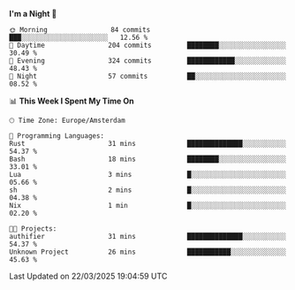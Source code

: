 <!--START_SECTION:waka-->
**I'm a Night 🦉** 

```text
🌞 Morning                84 commits          ███░░░░░░░░░░░░░░░░░░░░░░   12.56 % 
🌆 Daytime                204 commits         ████████░░░░░░░░░░░░░░░░░   30.49 % 
🌃 Evening                324 commits         ████████████░░░░░░░░░░░░░   48.43 % 
🌙 Night                  57 commits          ██░░░░░░░░░░░░░░░░░░░░░░░   08.52 % 
```


📊 **This Week I Spent My Time On** 

```text
🕑︎ Time Zone: Europe/Amsterdam

💬 Programming Languages: 
Rust                     31 mins             ██████████████░░░░░░░░░░░   54.37 % 
Bash                     18 mins             ████████░░░░░░░░░░░░░░░░░   33.01 % 
Lua                      3 mins              █░░░░░░░░░░░░░░░░░░░░░░░░   05.66 % 
sh                       2 mins              █░░░░░░░░░░░░░░░░░░░░░░░░   04.38 % 
Nix                      1 min               █░░░░░░░░░░░░░░░░░░░░░░░░   02.20 % 

🐱‍💻 Projects: 
authifier                31 mins             ██████████████░░░░░░░░░░░   54.37 % 
Unknown Project          26 mins             ███████████░░░░░░░░░░░░░░   45.63 % 
```


 Last Updated on 22/03/2025 19:04:59 UTC
<!--END_SECTION:waka-->
